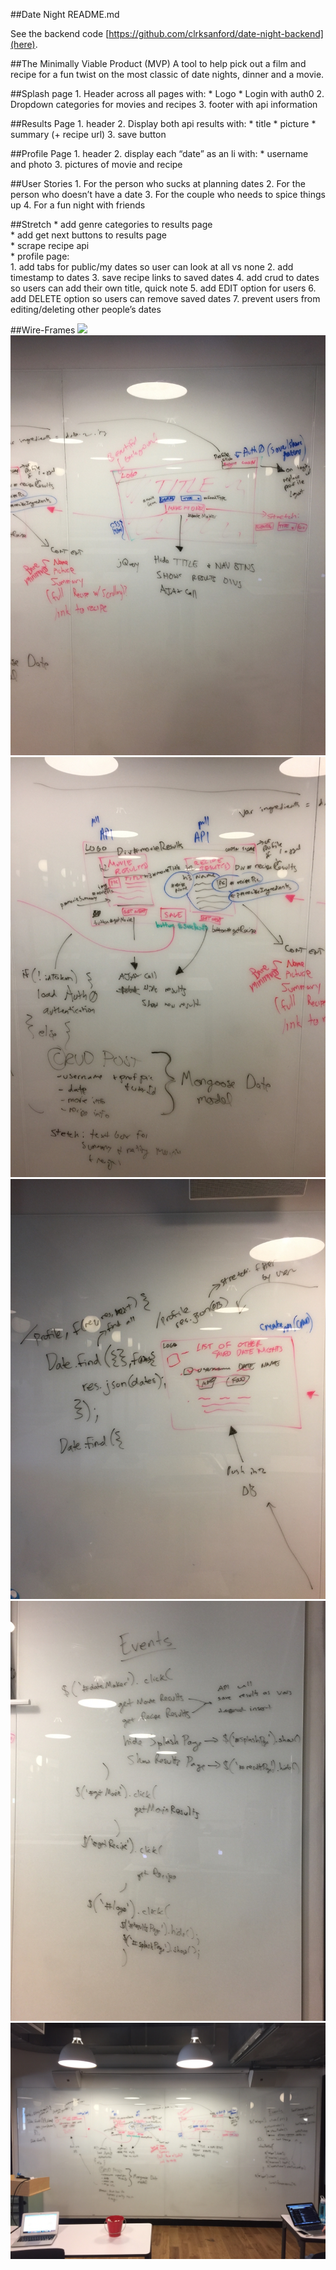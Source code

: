 ##Date Night README.md

See the backend code [https://github.com/clrksanford/date-night-backend](here).

##The Minimally Viable Product (MVP)
A tool to help pick out a film and recipe for a fun twist on the most classic of date nights, dinner and a movie.

##Splash page
    1. Header across all pages with:
        * Logo
        * Login with auth0
       2. Dropdown categories for movies and recipes
       3. footer with api information

##Results Page
       1. header
       2. Display both api results with:
           * title
           * picture
           * summary (+ recipe url)
       3. save button

##Profile Page
       1. header
       2. display each “date” as an li with:
          * username and photo
       3. pictures of movie and recipe

##User Stories
       1. For the person who sucks at planning dates
       2. For the person who doesn’t have a date
    3. For the couple who needs to spice things up
    4. For a fun night with friends


##Stretch
       * add genre categories to results page    
       * add get next buttons to results page    
       * scrape recipe api        
       * profile page:                    
           1. add tabs for public/my dates so user can look at all vs none
           2. add timestamp to dates
           3. save recipe links to saved dates
           4. add crud to dates so users can add their own title, quick note
           5. add EDIT option for users
           6.  add DELETE option so users can remove saved dates
           7. prevent users from editing/deleting other people’s dates

##Wire-Frames
![](./photos/Optimiezed-image1.JPG)
![](./photos/Optimized-image2.JPG)
![](./photos/Optimized-image3.JPG)
![](./photos/Optimized-image4.JPG)
![](./photos/Optimized-image5.JPG)
![](./photos/Optimized-image6.JPG)
